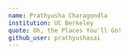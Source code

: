 ```yaml
---
name: Prathyusha Charagondla
institution: UC Berkeley
quote: Oh, the Places You'll Go!
github_user: prathyushasai
---
```


